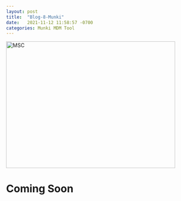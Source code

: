 ```yaml
---
layout: post
title:  "Blog-8-Munki"
date:   2021-11-12 11:58:57 -0700
categories: Munki MDM Tool
---
```


<img src="http://www.amsys.co.uk/wp-content/uploads/munki-admin-packages-java.png" alt="MSC" width="460" height="345">



<h1>Coming Soon</h1>


